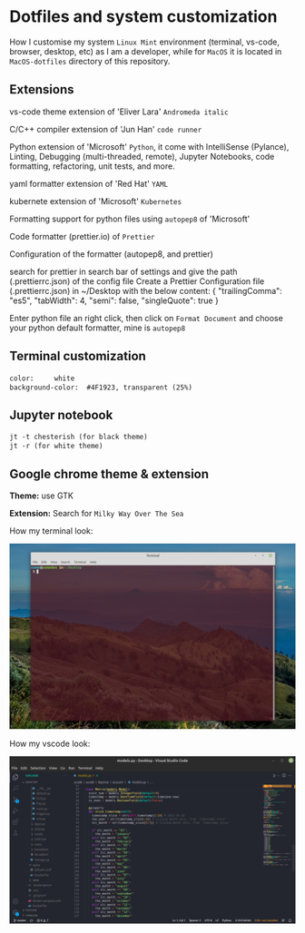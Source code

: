 # Dotfiles and system customization

How I customise my system `Linux Mint` environment (terminal, vs-code, browser, desktop, etc) as I am a developer, while for `MacOS` it is located in `MacOS-dotfiles` directory of this repository.

## Extensions

vs-code theme extension of 'Eliver Lara' `Andromeda italic`

C/C++ compiler extension of 'Jun Han' `code runner`

Python extension of 'Microsoft' `Python`, it come with IntelliSense (Pylance), Linting, Debugging (multi-threaded, remote), Jupyter Notebooks, code formatting, refactoring, unit tests, and more.

yaml formatter extension of 'Red Hat' `YAML`

kubernete extension of 'Microsoft' `Kubernetes`

Formatting support for python files using `autopep8` of 'Microsoft'

Code formatter (prettier.io) of `Prettier`

Configuration of the formatter (autopep8, and prettier)

search for prettier in search bar of settings and give the path (.prettierrc.json) of the config file
Create a Prettier Configuration file (.prettierrc.json) in ~/Desktop with the below content:
{
    "trailingComma": "es5",
    "tabWidth": 4,
    "semi": false,
    "singleQuote": true
}

Enter python file an right click, then click on `Format Document` and choose your python default formatter, mine is `autopep8`

## Terminal customization

    color:     white
    background-color:  #4F1923, transparent (25%)

## Jupyter notebook

    jt -t chesterish (for black theme)
    jt -r (for white theme)

## Google chrome theme & extension

**Theme:** use GTK

**Extension:** Search for `Milky Way Over The Sea`

How my terminal look:

![screen-shot image](images/terminal.png)

How my vscode look:

![screen-shot image](images/vscode-view.png)
